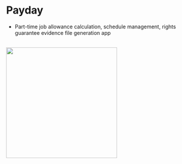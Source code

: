 # Payday
* Part-time job allowance calculation, schedule management, rights guarantee evidence file generation app

<br>

<img src="https://user-images.githubusercontent.com/73435545/104396424-fee37000-558d-11eb-8030-a7a1a1103037.PNG" width="300px" height="300px"/>
